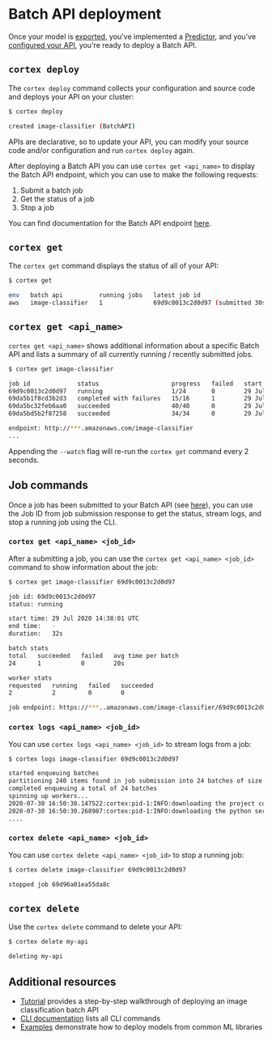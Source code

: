 # Batch API deployment

Once your model is [exported](../../guides/exporting.md), you've implemented a [Predictor](predictors.md), and you've [configured your API](api-configuration.md), you're ready to deploy a Batch API.

## `cortex deploy`

The `cortex deploy` command collects your configuration and source code and deploys your API on your cluster:

```bash
$ cortex deploy

created image-classifier (BatchAPI)
```

APIs are declarative, so to update your API, you can modify your source code and/or configuration and run `cortex deploy` again.

After deploying a Batch API you can use `cortex get <api_name>` to display the Batch API endpoint, which you can use to make the following requests:

1. Submit a batch job
1. Get the status of a job
1. Stop a job

You can find documentation for the Batch API endpoint [here](endpoints.md).

## `cortex get`

The `cortex get` command displays the status of all of your API:

```bash
$ cortex get

env   batch api          running jobs   latest job id                          last update
aws   image-classifier   1              69d9c0013c2d0d97 (submitted 30s ago)   46s
```

## `cortex get <api_name>`

`cortex get <api_name>` shows additional information about a specific Batch API and lists a summary of all currently running / recently submitted jobs.

```bash
$ cortex get image-classifier

job id             status                    progress   failed   start time                 duration
69d9c0013c2d0d97   running                   1/24       0        29 Jul 2020 14:38:01 UTC   30s
69da5b1f8cd3b2d3   completed with failures   15/16      1        29 Jul 2020 13:38:01 UTC   5m20s
69da5bc32feb6aa0   succeeded                 40/40      0        29 Jul 2020 12:38:01 UTC   10m21s
69da5bd5b2f87258   succeeded                 34/34      0        29 Jul 2020 11:38:01 UTC   8m54s

endpoint: http://***.amazonaws.com/image-classifier
...
```

Appending the `--watch` flag will re-run the `cortex get` command every 2 seconds.

## Job commands

Once a job has been submitted to your Batch API (see [here](endpoints.md#submit-a-job)), you can use the Job ID from job submission response to get the status, stream logs, and stop a running job using the CLI.

### `cortex get <api_name> <job_id>`

After a submitting a job, you can use the `cortex get <api_name> <job_id>` command to show information about the job:

```bash
$ cortex get image-classifier 69d9c0013c2d0d97

job id: 69d9c0013c2d0d97
status: running

start time: 29 Jul 2020 14:38:01 UTC
end time:   -
duration:   32s

batch stats
total   succeeded   failed   avg time per batch
24      1           0        20s

worker stats
requested   running   failed   succeeded
2           2         0        0

job endpoint: https://***..amazonaws.com/image-classifier/69d9c0013c2d0d97
```

### `cortex logs <api_name> <job_id>`

You can use `cortex logs <api_name> <job_id>` to stream logs from a job:

```bash
$ cortex logs image-classifier 69d9c0013c2d0d97

started enqueuing batches
partitioning 240 items found in job submission into 24 batches of size 10
completed enqueuing a total of 24 batches
spinning up workers...
2020-07-30 16:50:30.147522:cortex:pid-1:INFO:downloading the project code
2020-07-30 16:50:30.268987:cortex:pid-1:INFO:downloading the python serving image
....
```

### `cortex delete <api_name> <job_id>`

You can use `cortex delete <api_name> <job_id>` to stop a running job:

```bash
$ cortex delete image-classifier 69d9c0013c2d0d97

stopped job 69d96a01ea55da8c
```

## `cortex delete`

Use the `cortex delete` command to delete your API:

```bash
$ cortex delete my-api

deleting my-api
```

## Additional resources

<!-- CORTEX_VERSION_MINOR -->
* [Tutorial](../../../examples/batch/image-classifier/README.md) provides a step-by-step walkthrough of deploying an image classification batch API
* [CLI documentation](../../miscellaneous/cli.md) lists all CLI commands
* [Examples](https://github.com/cortexlabs/cortex/tree/0.22/examples/batch) demonstrate how to deploy models from common ML libraries
